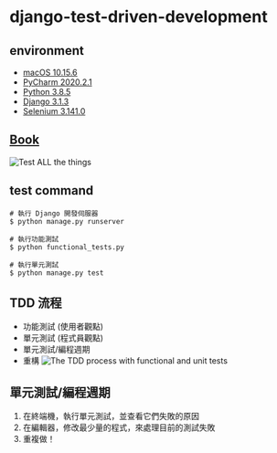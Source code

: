 # django-test-driven-development

## environment
- [macOS 10.15.6](https://www.apple.com/tw/macos/catalina/)
- [PyCharm 2020.2.1](https://www.jetbrains.com/pycharm/)
- [Python 3.8.5](https://www.python.org/)
- [Django 3.1.3](https://www.djangoproject.com/)
- [Selenium 3.141.0](https://github.com/SeleniumHQ/selenium)

## [Book](https://www.obeythetestinggoat.com/pages/book.html)
![Test ALL the things](https://www.obeythetestinggoat.com/book/images/twp2_0401.png)

## test command
```shell script
# 執行 Django 開發伺服器
$ python manage.py runserver

# 執行功能測試
$ python functional_tests.py

# 執行單元測試
$ python manage.py test
```

## TDD 流程
- 功能測試 (使用者觀點)
- 單元測試 (程式員觀點)
- 單元測試/編程週期
- 重構
![The TDD process with functional and unit tests](https://www.obeythetestinggoat.com/book/images/twp2_0404.png)

## 單元測試/編程週期
1. 在終端機，執行單元測試，並查看它們失敗的原因
2. 在編輯器，修改最少量的程式，來處理目前的測試失敗
3. 重複做！